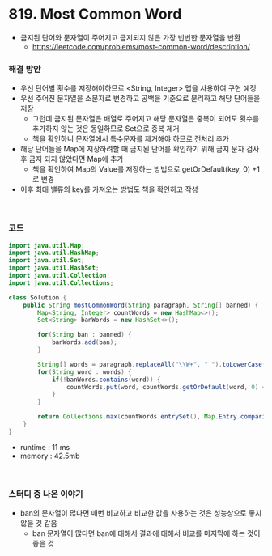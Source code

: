 # 819. Most Common Word
- 금지된 단어와 문자열이 주어지고 금지되지 않은 가장 빈번한 문자열을 반환
    - https://leetcode.com/problems/most-common-word/description/

<be>

### 해결 방안
- 우선 단어별 횟수를 저장해야하므로 <String, Integer> 맵을 사용하여 구현 예정
- 우선 주어진 문자열을 소문자로 변경하고 공백을 기준으로 분리하고 해당 단어들을 저장
    - 그런데 금지된 문자열은 배열로 주어지고 해당 문자열은 중복이 되어도 횟수를 추가하지 않는 것은 동일하므로 Set으로 중복 제거
    - 책을 확인하니 문자열에서 특수문자를 제거해야 하므로 전처리 추가
- 해당 단어들을 Map에 저장하려할 때 금지된 단어를 확인하기 위해 금지 문자 검사 후 금지 되지 않았다면 Map에 추가
    - 책을 확인하여 Map의 Value를 저장하는 방법으로 getOrDefault(key, 0) +1로 변경
- 이후 최대 밸류의 key를 가져오는 방법도 책을 확인하고 작성

<br>

### 코드

```java
import java.util.Map;
import java.util.HashMap;
import java.util.Set;
import java.util.HashSet;
import java.util.Collection;
import java.util.Collections;

class Solution {
    public String mostCommonWord(String paragraph, String[] banned) {
        Map<String, Integer> countWords = new HashMap<>();
        Set<String> banWords = new HashSet<>();

        for(String ban : banned) {
            banWords.add(ban);
        }

        String[] words = paragraph.replaceAll("\\W+", " ").toLowerCase().split(" ");
        for(String word : words) {
            if(!banWords.contains(word)) {
                countWords.put(word, countWords.getOrDefault(word, 0) + 1);
            }
        }

        return Collections.max(countWords.entrySet(), Map.Entry.comparingByValue()).getKey();
    }
}
```

- runtime : 11 ms
- memory : 42.5mb

<br>

### 스터디 중 나온 이야기
- ban의 문자열이 많다면 매번 비교하고 비교한 값을 사용하는 것은 성능상으로 좋지 않을 것 같음
    - ban 문자열이 많다면 ban에 대해서 결과에 대해서 비교를 마지막에 하는 것이 좋을 것